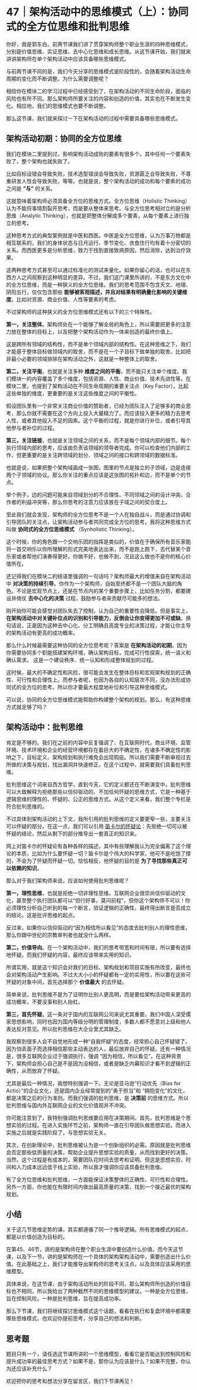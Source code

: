 # 47｜架构活动中的思维模式（上）：协同式的全方位思维和批判思维
你好，我是郭东白。前两节课我们讲了贯穿架构师整个职业生涯的四种思维模式，分别是价值思维、实证思维、去中心化思维和成长思维。从这节课开始，我们就来讲讲架构师在单个架构活动中应该具备哪些思维模式。

与前两节课不同的是，我们今天分享的思维模式是阶段性的，会随着架构活动生命周期的变化而不断调整。为什么需要调整呢？

相信你在模块二的学习过程中已经感受到了，在架构活动的不同生命阶段，面临的风险也有所不同。那么架构师所要关注的内容和创造的价值，其实也在不断发生变化。相应地，我们的思维模式也要不断调整。

那么这节课，我们就来探讨一下在架构活动的过程中需要具备哪些思维模式。

## 架构活动初期：协同的全方位思维

我们在模块二里提到过，影响架构活动成败的要素有很多个。其中任何一个要素失败了，整个架构也就失败了。

比如目标设错会导致失败，技术选型错误会导致失败，资源匮乏会导致失败，不尊重研发人性会导致失败，等等。也就是说，整个架构活动的成功和每个要素的成功之间是 **“与”** 的关系。

这就意味着架构师必须具备全方位的思维方式。全方位思维（Holistic Thinking）认为不能将事情割裂开思考，而是要从整体来思考。与全方位思考相对立的是分析思维（Analytic Thinking），也就是把整体分解成多个要素，从每个要素上进行独立的思考。

这种思考方式的典型案例就是中医和西医。中医是全方位思维，认为万事万物都是相互联系的，我们的身体状态与日月运行、季节变化、衣食住行均有着十分密切的关系。而西医更多是分析思维，致力于找到直接致病原因，然后消除，达到治疗效果。

这两种思考方式甚至可以通过标准化的测试来量化。如果你留心的话，也可以在东西方人之间观察到这种明显的差异。不过，我们这门课里所讲的，不是东方文化中的全方位思维，而是一种狭义的全方位思维。我们的思考范围不包含天文、地理、阴阳五行，仅仅包含那些 **能够被客观描述，并且对结果有明确量化影响的关键维度**。比如对资源、商业价值、人性等要素的考虑。

不过架构师的这种狭义的全方位思维模式还有以下的三个特殊性。

**第一，关注整体**。架构师处在一个能够了解全局的角色上，所以需要把更多的注意力放在整体的目标上，以及把整个架构活动作为一体来创造的最终价值上。

这是跨所有领域的结构性，而不是单个领域内部的结构性。在这种思维之下，我们才能基于整体目标做领域内的取舍，而不是在一个子目标下做单独的取舍。比如把非最小必要的领域排除在架构活动之外，这就是一种整体上的取舍。

**第二，关注平衡**。也就是关注多种 **维度之间的平衡**，而不能只关注单个维度。我们模块一的内容覆盖了多个维度，包括资源、人性、商业价值、技术先进性等。在模块二里，也提到了架构活动在不同生命周期的重要关注点（Key Factor）。比起这些单独的维度，更重要的是关注这些维度之间的平衡性。

假设团队里有一个非常关注商业价值的赞助者，已经为团队注入了足够多的商业思考，那么你就不需要在这个方向上投入大量精力了。而应该投入更多的精力去思考人性，或者其他投入不足的因素。这个平衡的过程，就是你进行补位，或者引导其他参与者补位的过程。

**第三，关注链接**，也就是关注领域之间的关系，而不是每个领域内部的细节。每个执行领域内部的思考，应该由负责该领域的领导者完成。你可以检查他们内部的工作，但更重要的是关注跨领域的划分、领域之间的接口和跨领域的数据标准。

也就是说，如果把整个架构域画成一张图，图里的节点是独立的子领域，边是连接两个子领域的协议。那么你关注的重点应该是这张图的拓扑和边，而不是单个的节点。

举个例子，边的问题可能来自领域划分的不合理性、不同领域之间的设计冲突、合作者的利益冲突等，那么你思考的注意力应该放在子域之间的契合度上。

至此我们就会发现，架构师的全方位思考不是一个人在独自战斗，而是通过协调和引导团队的关注点，让架构活动参与者共同完成全方位的思考。我将这种思维方式叫做 **协同式的全方位思维模式** （Synholistic Thinking）。

这个时候，你的角色跟一个交响乐团的指挥是类似的，价值在于确保所有音乐家能将一首交响乐以你所理解的形式完美地表达出来，而不是跑上跑下，去代替某个音乐家或者帮他们演奏得更好。你做不好，也做不到，况且这么做也不是你的核心价值所在。

还记得我们在模块二的结语里强调的一句话吗？架构师最大的增值来自在架构活动中 **对决策的持续引导**。你作为一个架构师，自始至终都不是一个团队大脑的角色。不论是宏观节点上，还是在节点内的某个重要步骤上，比如任务分割，都要建设并倚仗 **去中心化的决策** 过程，鼓励参与者来贡献尽可能多的想法。

刚开始你可能会感觉对团队失去了控制，认为自己的重要性会降低。但是事实上， **在架构活动中对关键补位点的识别和引导能力，反倒会让你变得更加不可或缺**。换句话说，正是因为这种去中心化、分工明确且高度专业的决策过程，才能让你主导的架构活动有更高的成功概率。

那么什么时候最需要这种协同的全方位思考呢？答案是 **在架构活动的初期**。因为你需要协同多个职能搭建架构环境，确认架构目标，完成可行性探索，统一语义和确认需求。 这是一个建设秩序、统一认知和形成整体规划的过程。

这时候，最大的不确定性和风险，很可能会发生在整体目标和宏观架构规划的正确性、可行性和合理性上。而参与者呢，也因为各自的认知层次不同，没办法形成协同式的全方位的思考。所以你才要最大程度地补位和引导这种思维模式。

可以说，协同的全方位思维模式能帮助你构建整个架构的规划。那么，有这种思维方式就足够了吗？

## 架构活动中：批判思维

肯定是不够的。我们在之前的内容中反复强调了，在互联网时代，商业环境、监管环境、技术环境和企业的经营环境都存在着巨大的不确定性，在诸多不确定性的影响之下，目标定义、架构规划和执行难免会出现瑕疵。所以我们需要不断审视过去所做的决策与规划，找出漏洞并快速修正。在这个过程中，就需要我们具备批判思维。

批判思维这个词来自西方哲学，直到今天，它的定义都还在不断演变中。批判思维可以大致解释为拒绝那些以信仰驱动的、不加任何怀疑的思维方式，它是一种基于逻辑思维的理性的、怀疑的、公正的思维方式。从这个定义来看，我们整个专栏是符合批判思维的。

不过具体到架构活动的上下文，我所引用的批判思维的定义要更窄一些，主要关注可以怀疑的部分。在这一点，我们可以引用 [笛卡尔的怀疑论](https://en.wikipedia.org/wiki/Cartesian_doubt)：先拒绝一切可以被怀疑的结论，然后从剩下的部分推导出一套真正的知识来。

网上对笛卡尔的怀疑论有各种各样的描述，其中有些理解我认为完全偏离了这个理论的本质，比如为什么要怀疑一切？笛卡尔是个伟大的科学家，他可不是吃饱了撑的，不会为了怀疑而怀疑一切。恰恰相反，他怀疑的目的是 **为了寻找那些真正可以依赖的知识**。

那么对于我们架构师来说，应该如何使用批判思维呢？

**第一，理性思维**，也就是拒绝一切非理性思维。互联网企业很崇尚信仰驱动的文化，甚至整个执行团队都可以“但行好事，莫问前程”，但你这个架构师不可以！你必须理性分析自己听到的每一个断言，验证逻辑的正确性，最终得出断言是否成立的结论。这是批评思维的起点。

反过来，如果你以信仰驱动的“因为相信所以看见”的态度去批判别人的理性思维，那么你跟中世纪的宗教审判者也就没什么两样。

**第二，价值导向**。在一个架构活动中，我们的思考带宽和时间有限，所以要有选择地怀疑。而我们怀疑的内容，最终应该带来实用的知识。

所谓实用，就是这个知识会对我们的目标、架构规划和项目实施有所改变，最终也会对架构活动产生影响。不过大大小小的怀疑都有一定的实用性，所以要在这些可怀疑的对象中间，首先选择那个 **价值最大** 的去怀疑。

简单来说，批判思维不是为了证明你比别人更高明，而是要给架构活动带来更高的成功概率，不要没事和别人抬杠。

**第三，首先怀疑**。这一条对于国内的互联网公司来说尤其重要。我们中国人深受儒家思想影响，同时也因为国内等级分明的管理制度，多数人都不愿意对上级和他人表达反对意见。所以批判思维在大企业里尤其缺乏。

我观察到很多人会不自觉地形成一种“自我怀疑”的态度，经常担心自己怀疑错了，因为怕丢面子而选择相信那些主动表达的人，最后放弃自己的怀疑。还有一种情况是，很多互联网企业过于强调执行，强调 “因为相信，所以看见”。在这种背景下，架构师会担心自己是不是因为没相信，或者是缺乏内幕知识才看不到逻辑的正确性，从而放弃了怀疑。

尤其是最后一种情况，我想特别强调一下。无论是亚马逊“行动优先（Bias for Actio）”的企业文化，还是国内企业经常提到的“勇于担当”和 “拥抱变化”的文化，都是决策之后的行为准则。而我们强调的批判思维，是 **决策前** 的思维方式。所以批判思维与国内外互联网企业的文化价值观并不冲突。

你可能注意到了，我特别强调批判思维要应用在决策期间。首先，批判思维是个思想实验的过程。在进入实施环节之前，架构师一直在引导团队做思想实验。而进入实施之后就是实践阶段了，与思想实验无关。

其次，在创新理论中，批判思维被认为是一个创新组织的必需。原因就是批判思维会否定那些低质量的决策，帮助企业提升思想实验的质量，从而找到更好的决策。当然，这个过程是有成本的，需要团队花时间去思考和证明。但这是思想实验，时间和人力成本远远低于线上实验，所以我才强调你应该具备批判思维。

有了全方位思维和批判思维，一方面能保证决策整体的正确性、可行性和合理性。另外一方面，你也能在有限时间内做出最高质量的决策，找到一个接近最优的架构规划。

## 小结

关于这几节思维定势的课，其实都遵循了同一个推导逻辑。所有思维模式的起点，都是以价值创造为目标的。

在第45、46节，讲的是架构师在整个职业生涯中要创造什么价值。而今天这节课，以及下一节，讲的是架构师在一个具体的架构架构活动中，需要创造出什么价值。在此基础之上，我们才能推导出架构师的思考关注点，以及具体应该采用的思维模型。

具体来说，在这节课，由于架构活动所处的阶段不同，那么架构师所创造的价值目标也不相同，所以我给出了两种截然不同的思维模型的建议。一种是全方位思维，旨在控制风险。一种是批判思维，旨在提高成功率。

那么下节课，我们将继续探讨思维模式这个话题，看看在执行和复盘环境中都需要哪些思维模式。也欢迎你提前思考，分享自己的想法和判断。

## 思考题

题目只有一个，请任选这节课所讲的一个思维模型，看看它是否能达到控制风险和提升成功率的最佳思考方式？如果不是，那你认为应该是什么？如果不完整，你认为还应该补充什么？

欢迎把你的思考和想法分享在留言区，我们下节课再见！
